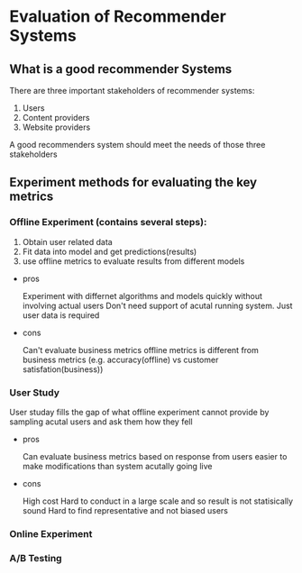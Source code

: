 # Evaluation of Recommender Systems

## What is a **good** recommender Systems
There are three important stakeholders of recommender systems:

1. Users
2. Content providers
3. Website providers

A good recommenders system should meet the needs of those three stakeholders 

## Experiment methods for evaluating the key metrics

### Offline Experiment (contains several steps):
1. Obtain user related data 
2. Fit data into model and get predictions(results)
3. use offline metrics to evaluate results from different models
  
- pros

  Experiment with differnet algorithms and models quickly without involving actual users
  Don't need support of acutal running system. Just user data is required
- cons

  Can't evaluate business metrics
  offline metrics is different from business metrics (e.g. accuracy(offline) vs customer satisfation(business))

### User Study
User studay fills the gap of what offline experiment cannot provide by sampling acutal users and ask them how they fell

- pros

  Can evaluate business metrics based on response from users
  easier to make modifications than system acutally going live
  
- cons

  High cost
  Hard to conduct in a large scale and so result is not statisically sound 
  Hard to find representative and not biased users
### Online Experiment

### A/B Testing

